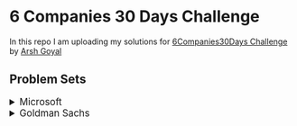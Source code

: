 # 6 Companies 30 Days Challenge

In this repo I am uploading my solutions for [6Companies30Days Challenge](https://youtu.be/QUnaBYKQkZU) by [Arsh Goyal](https://www.linkedin.com/in/arshgoyal/)

## Problem Sets

<details>
<summary style="font-size: 1.2em">Microsoft</summary>

1. [Evaluate Reverse Polish Notation](https://leetcode.com/problems/evaluate-reverse-polish-notation/) :white_check_mark:
2. [Combination Sum III](https://leetcode.com/problems/combination-sum-iii/)
3. [Bulls and Cows](https://leetcode.com/problems/bulls-and-cows/)
4. [Rotate Function](https://leetcode.com/problems/rotate-function/)
5. [Largest Divisible Subset](https://leetcode.com/problems/largest-divisible-subset/)
6. [Perfect Rectangle](https://leetcode.com/problems/perfect-rectangle/)
7. [Course Schedule](https://leetcode.com/problems/course-schedule/)
8. [Most Profitable Path in a Tree](https://leetcode.com/problems/most-profitable-path-in-a-tree/)
9. [Number of Pairs Satisfying Inequality](https://leetcode.com/problems/number-of-pairs-satisfying-inequality/)
10. [Shortest Unsorted Continuous Subarray](https://leetcode.com/problems/shortest-unsorted-continuous-subarray/)
11. [Number of Ways to Arrive at Destination](https://leetcode.com/problems/number-of-ways-to-arrive-at-destination/)
12. [Longest Happy Prefix](https://leetcode.com/problems/longest-happy-prefix/)
13. [Airplane Seat Assignment Probability](https://leetcode.com/problems/airplane-seat-assignment-probability/)
14. [Minimum Deletions to Make Array Divisible](https://leetcode.com/problems/minimum-deletions-to-make-array-divisible/)
15. [Number of Substrings Containing All Three Characters](https://leetcode.com/problems/number-of-substrings-containing-all-three-characters/)

</details>

<details>
<summary style="font-size: 1.2em">Goldman Sachs</summary>

1. [Max Points on a Line](https://leetcode.com/problems/max-points-on-a-line/)
2. [Valid Square](https://leetcode.com/problems/valid-square/)
3. [Factorial Trailing Zeroes](https://leetcode.com/problems/factorial-trailing-zeroes/)
4. [Number of Boomerangs](https://leetcode.com/problems/number-of-boomerangs/)
5. [Split Array into Consecutive Subsequences](https://leetcode.com/problems/split-array-into-consecutive-subsequences/)
6. [Minimum Consecutive Cards to Pick Up](https://leetcode.com/problems/minimum-consecutive-cards-to-pick-up/)
7. [Count Good Triplets in an Array](https://leetcode.com/problems/count-good-triplets-in-an-array/)
8. [Maximum Points in an Archery Competition](https://leetcode.com/problems/maximum-points-in-an-archery-competition/)
9. [IPO](https://leetcode.com/problems/ipo/)
10. [Number of People Aware of a Secret](https://leetcode.com/problems/number-of-people-aware-of-a-secret/)
11. [Invalid Transactions](https://leetcode.com/problems/invalid-transactions/)
12. [All Elements in Two Binary Search Trees](https://leetcode.com/problems/all-elements-in-two-binary-search-trees/)
13. [Get Biggest Three Rhombus Sums in a Grid](https://leetcode.com/problems/get-biggest-three-rhombus-sums-in-a-grid/)
14. [Count Nice Pairs in an Array](https://leetcode.com/problems/count-nice-pairs-in-an-array/)
15. [Maximum Good People Based on Statements](https://leetcode.com/problems/maximum-good-people-based-on-statements/)

</details>
